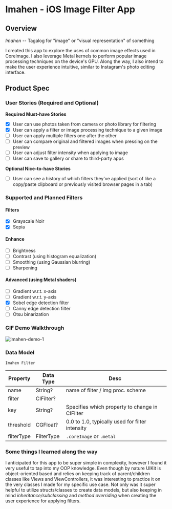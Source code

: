 
# Imahen - iOS Image Filter App

## Overview



*Imahen* -- Tagalog for "image" or "visual representation" of something

I created this app to explore the uses of common image effects used in CoreImage. I also leverage Metal kernels to perform popular image processing techniques on the device's GPU. Along the way, I also intend to make the user experience intuitive, similar to Instagram's photo editing interface.

## Product Spec

### User Stories (Required and Optional)

**Required Must-have Stories**

- [x] User can use photos taken from camera or photo library for filtering
- [x] User can apply a filter or image processing technique to a given image
- [ ] User can apply multiple filters one after the other
- [ ] User can compare original and filtered images when pressing on the preview
- [ ] User can adjust filter intensity when applying to image
- [ ] User can save to gallery or share to third-party apps

**Optional Nice-to-have Stories**

- [ ] User can see a history of which filters they've applied (sort of like a copy/paste clipboard or previously visited browser pages in a tab)

### Supported and Planned Filters
#### Filters
- [x] Grayscale Noir
- [x] Sepia
#### Enhance
- [ ] Brightness
- [ ] Contrast (using histogram equalization)
- [ ] Smoothing (using Gaussian blurring)
- [ ] Sharpening
#### Advanced (using Metal shaders)
- [ ] Gradient w.r.t. x-axis
- [ ] Gradient w.r.t. y-axis
- [x] Sobel edge detection filter
- [ ] Canny edge detection filter
- [ ] Otsu binarization

### GIF Demo Walkthrough

![imahen-demo-1](https://i.imgur.com/gLSCpPU.gif)


### Data Model
`Imahen Filter`

| Property | Data Type | Desc|
| -------- | -------- | -------- |
| name    | String?  | name of filter / img proc. scheme    |
| filter     | CIFilter?     |    |
| key     | String?     | Specifies which property to change in CIFilter     |
| threshold     | CGFloat?     | 0.0 to 1.0,  typically used for filter intensity     |
| filterType     | FilterType     | `.coreImage` or `.metal`     |


### Some things I learned along the way
I anticipated for this app to be super simple in complexity, however I found it very useful to tap into my OOP knowledge. Even though by nature UIKit is object-oriented based and relies on keeping track of parent/children classes like Views and ViewControllers, it was interesting to practice it on the very classes I made for my specific use case. Not only was it super helpful to utilize structs/classes to create data models, but also keeping in mind *inheritance/subclassing* and *method overriding* when creating the user experience for applying filters.  
